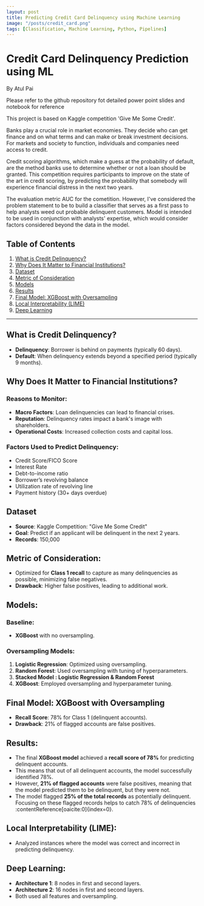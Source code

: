 ```yaml
---
layout: post
title: Predicting Credit Card Delinquency using Machine Learning
image: "/posts/credit_card.png"
tags: [Classification, Machine Learning, Python, Pipelines]
---
```


# Credit Card Delinquency Prediction using ML
By Atul Pai

Please refer to the github repository fot detailed power point slides and notebook for reference

This project is based on Kaggle competition 'Give Me Some Credit'.

Banks play a crucial role in market economies. They decide who can get finance and on what terms and can make or break investment decisions. For markets and society to function, individuals and companies need access to credit. 

Credit scoring algorithms, which make a guess at the probability of default, are the method banks use to determine whether or not a loan should be granted. This competition requires participants to improve on the state of the art in credit scoring, by predicting the probability that somebody will experience financial distress in the next two years.

The evaluation metric AUC for the cometition. However, I've considered the problem statement to be to build a classifier that serves as a first pass to help analysts weed out probable delinquent customers. Model is intended to be used in conjunction with analysts' expertise, which would consider factors considered beyond the data in the model.

## Table of Contents
1. [What is Credit Delinquency?](#what-is-credit-delinquency)
2. [Why Does It Matter to Financial Institutions?](#why-does-it-matter-to-financial-institutions)
3. [Dataset](#dataset)
4. [Metric of Consideration](#metric-of-consideration)
5. [Models](#models)
6. [Results](#results)
7. [Final Model: XGBoost with Oversampling](#final-model-xgboost-with-oversampling)
8. [Local Interpretability (LIME)](#local-interpretability-lime)
9. [Deep Learning](#deep-learning)

---

## <a id="what-is-credit-delinquency"></a>What is Credit Delinquency?
- **Delinquency**: Borrower is behind on payments (typically 60 days).
- **Default**: When delinquency extends beyond a specified period (typically 9 months).

## <a id="why-does-it-matter-to-financial-institutions"></a>Why Does It Matter to Financial Institutions?
### Reasons to Monitor:
- **Macro Factors**: Loan delinquencies can lead to financial crises.
- **Reputation**: Delinquency rates impact a bank's image with shareholders.
- **Operational Costs**: Increased collection costs and capital loss.

### Factors Used to Predict Delinquency:
- Credit Score/FICO Score
- Interest Rate
- Debt-to-income ratio
- Borrower’s revolving balance
- Utilization rate of revolving line
- Payment history (30+ days overdue)

## <a id="dataset"></a>Dataset
- **Source**: Kaggle Competition: "Give Me Some Credit"
- **Goal**: Predict if an applicant will be delinquent in the next 2 years.
- **Records**: 150,000
  

## <a id="metric-of-consideration"></a>Metric of Consideration:
- Optimized for **Class 1 recall** to capture as many delinquencies as possible, minimizing false negatives.
- **Drawback**: Higher false positives, leading to additional work.

## <a id="models"></a>Models:
### Baseline:
- **XGBoost** with no oversampling.

### Oversampling Models:
1. **Logistic Regression**: Optimized using oversampling.
2. **Random Forest**: Used oversampling with tuning of hyperparameters.
3. **Stacked Model : Logistic Regression & Random Forest**
4. **XGBoost**: Employed oversampling and hyperparameter tuning.

## <a id="final-model-xgboost-with-oversampling"></a>Final Model: XGBoost with Oversampling
- **Recall Score**: 78% for Class 1 (delinquent accounts).
- **Drawback**: 21% of flagged accounts are false positives.

## <a id="results"></a>Results:
- The final **XGBoost model** achieved a **recall score of 78%** for predicting delinquent accounts.
- This means that out of all delinquent accounts, the model successfully identified 78%.
- However, **21% of flagged accounts** were false positives, meaning that the model predicted them to be delinquent, but they were not.
- The model flagged **25% of the total records** as potentially delinquent. Focusing on these flagged records helps to catch 78% of delinquencies&#8203;:contentReference[oaicite:0]{index=0}.

## <a id="local-interpretability-lime"></a>Local Interpretability (LIME):
- Analyzed instances where the model was correct and incorrect in predicting delinquency.

## <a id="deep-learning"></a>Deep Learning:
- **Architecture 1**: 8 nodes in first and second layers.
- **Architecture 2**: 16 nodes in first and second layers.
- Both used all features and oversampling.
